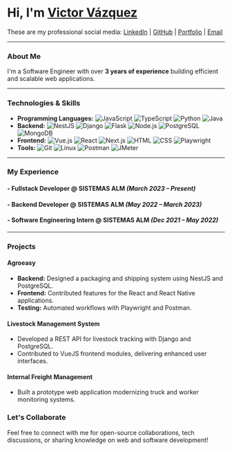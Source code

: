 # Hi, I'm [Victor Vázquez](https://www.linkedin.com/in/victorvar)

These are my professional social media:
[LinkedIn](https://www.linkedin.com/in/victorvar) | [GitHub](https://github.com/VictorVazquez512) | [Portfolio](https://www.victorvar.com) | [Email](mailto:victorhugo.vazquezrojas@gmail.com)

---

### About Me

I'm a Software Engineer with over **3 years of experience** building efficient and scalable web applications.

---

### Technologies & Skills

- **Programming Languages:** ![JavaScript](https://img.shields.io/badge/-JavaScript-f7df1e?logo=javascript&logoColor=black) ![TypeScript](https://img.shields.io/badge/-TypeScript-3178c6?logo=typescript&logoColor=white) ![Python](https://img.shields.io/badge/-Python-3776ab?logo=python&logoColor=white) ![Java](https://img.shields.io/badge/-Java-007396?logo=java&logoColor=white)
- **Backend:** ![NestJS](https://img.shields.io/badge/-NestJS-e0234e?logo=nestjs&logoColor=white) ![Django](https://img.shields.io/badge/-Django-092e20?logo=django&logoColor=white) ![Flask](https://img.shields.io/badge/-Flask-000000?logo=flask&logoColor=white) ![Node.js](https://img.shields.io/badge/-Node.js-339933?logo=node.js&logoColor=white) ![PostgreSQL](https://img.shields.io/badge/-PostgreSQL-336791?logo=postgresql&logoColor=white) ![MongoDB](https://img.shields.io/badge/-MongoDB-47a248?logo=mongodb&logoColor=white)
- **Frontend:** ![Vue.js](https://img.shields.io/badge/-Vue.js-4fc08d?logo=vue.js&logoColor=white) ![React](https://img.shields.io/badge/-React-61dafb?logo=react&logoColor=black) ![Next.js](https://img.shields.io/badge/-Next.js-000000?logo=next.js&logoColor=white) ![HTML](https://img.shields.io/badge/-HTML-e34f26?logo=html5&logoColor=white) ![CSS](https://img.shields.io/badge/-CSS-1572b6?logo=css3&logoColor=white) ![Playwright](https://img.shields.io/badge/-Playwright-2c0f75?logo=microsoftedge&logoColor=white)
- **Tools:** ![Git](https://img.shields.io/badge/-Git-f05032?logo=git&logoColor=white) ![Linux](https://img.shields.io/badge/-Linux-fcc624?logo=linux&logoColor=black) ![Postman](https://img.shields.io/badge/-Postman-ff6c37?logo=postman&logoColor=white) ![JMeter](https://img.shields.io/badge/-JMeter-d22128?logo=apachejmeter&logoColor=white)

---

### My Experience

#### **- Fullstack Developer** @ SISTEMAS ALM *(March 2023 – Present)*

#### **- Backend Developer** @ SISTEMAS ALM *(May 2022 – March 2023)*

#### **- Software Engineering Intern** @ SISTEMAS ALM *(Dec 2021 – May 2022)*

---

### Projects

#### **Agroeasy**
- **Backend:** Designed a packaging and shipping system using NestJS and PostgreSQL.
- **Frontend:** Contributed features for the React and React Native applications.
- **Testing:** Automated workflows with Playwright and Postman.

#### **Livestock Management System**
- Developed a REST API for livestock tracking with Django and PostgreSQL.
- Contributed to VueJS frontend modules, delivering enhanced user interfaces.

#### **Internal Freight Management**
- Built a prototype web application modernizing truck and worker monitoring systems.

### Let's Collaborate

Feel free to connect with me for open-source collaborations, tech discussions, or sharing knowledge on web and software development!



